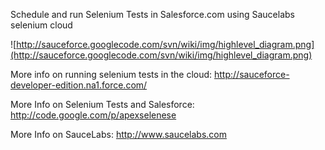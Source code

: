Schedule and run Selenium Tests in Salesforce.com using Saucelabs selenium cloud

![http://sauceforce.googlecode.com/svn/wiki/img/highlevel_diagram.png](http://sauceforce.googlecode.com/svn/wiki/img/highlevel_diagram.png)

More info on running selenium tests in the cloud: http://sauceforce-developer-edition.na1.force.com/

More Info on Selenium Tests and Salesforce:
http://code.google.com/p/apexselenese

More Info on SauceLabs:
http://www.saucelabs.com